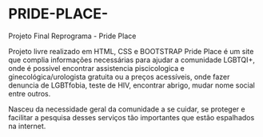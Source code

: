 # PRIDE-PLACE-
Projeto Final Reprograma -  Pride Place 


Projeto livre realizado em HTML, CSS e BOOTSTRAP
Pride Place é um site que complia informações necessárias para ajudar a comunidade LGBTQI+, onde é possivel encontrar assistencia piscicologica e ginecológica/urologista gratuita ou a preços acessíveis, onde fazer denuncia de LGBTfobia, teste de HIV, encontrar abrigo, mudar nome social entre outros.

Nasceu da necessidade geral da comunidade a se cuidar, se proteger e facilitar a pesquisa desses serviços tão importantes que estão espalhados na internet.
